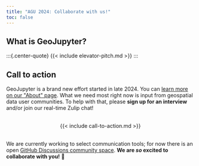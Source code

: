 ```yaml
---
title: "AGU 2024: Collaborate with us!"
toc: false
---
```


## What is GeoJupyter?

:::{.center-quote}
{{< include elevator-pitch.md >}}
:::


## Call to action

GeoJupyter is a brand new effort started in late 2024. You can
[learn more on our "About" page](/about). What we need most right now is
input from geospatial data user communities. To help with that, please **sign up for an
interview** and/or join our real-time Zulip chat!

<br />
<center>
{{< include call-to-action.md >}}
</center>
<br />

We are currently working to select communication tools; for now there is an open
[GitHub Discussions community space](https://github.com/orgs/geojupyter/discussions).
**We are _so_ excited to collaborate with you!** :star_struck:
